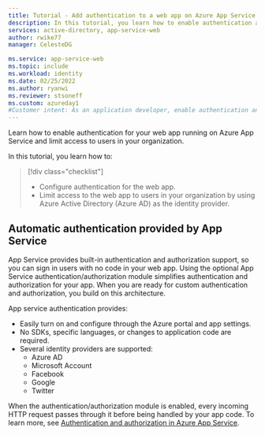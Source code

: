 ```yaml
---
title: Tutorial - Add authentication to a web app on Azure App Service | Azure
description: In this tutorial, you learn how to enable authentication and authorization for a web app running on Azure App Service. Limit access to the web app to users in your organization​.
services: active-directory, app-service-web
author: rwike77
manager: CelesteDG

ms.service: app-service-web
ms.topic: include
ms.workload: identity
ms.date: 02/25/2022
ms.author: ryanwi
ms.reviewer: stsoneff
ms.custom: azureday1
#Customer intent: As an application developer, enable authentication and authorization for a web app running on Azure App Service.
---
```


Learn how to enable authentication for your web app running on Azure App Service and limit access to users in your organization.

In this tutorial, you learn how to:

> [!div class="checklist"]
>
> * Configure authentication for the web app.
> * Limit access to the web app to users in your organization by using Azure Active Directory (Azure AD) as the identity provider.

## Automatic authentication provided by App Service

App Service provides built-in authentication and authorization support, so you can sign in users with no code in your web app. Using the optional App Service authentication/authorization module simplifies authentication and authorization for your app. When you are ready for custom authentication and authorization, you build on this architecture.

App service authentication provides:

* Easily turn on and configure through the Azure portal and app settings. 
* No SDKs, specific languages, or changes to application code are required.​ 
* Several identity providers are supported:
    * Azure AD
    * Microsoft Account
    * Facebook
    * Google
    * Twitter

When the authentication/authorization module is enabled, every incoming HTTP request passes through it before being handled by your app code.​​ To learn more, see [Authentication and authorization in Azure App Service](../../overview-authentication-authorization.md).
